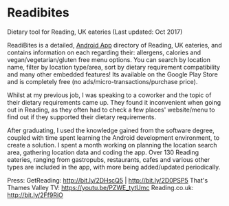 # Readibites

Dietary tool for Reading, UK eateries (Last updated: Oct 2017)

ReadiBites is a detailed, [Android App](https://play.google.com/store/apps/details?id=ws.roberts.android.readibites&hl=en) directory of Reading, UK eateries, and contains information on each regarding their: allergens, calories and vegan/vegetarian/gluten free menu options. You can search by location name, filter by location type/area, sort by dietary requirement compatibility and many other embedded features! Its available on the Google Play Store and is completely free (no ads/micro-transactions/purchase price).

Whilst at my previous job, I was speaking to a coworker and the topic of their dietary requirements came up. They found it inconvenient when going out in Reading, as they often had to check a few places' website/menu to find out if they supported their dietary requirements.

After graduating, I used the knowledge gained from the software degree, coupled with time spent learning the Android development environment, to create a solution. I spent a month working on planning the location search area, gathering location data and coding the app. Over 130 Reading eateries, ranging from gastropubs, restaurants, cafes and various other types are included in the app, with more being added/updated periodically.

Press:
GetReading: http://bit.ly/2DHscQ5 | http://bit.ly/2D0PSP5
That's Thames Valley TV: https://youtu.be/PZWE_tytUmc
Reading.co.uk: http://bit.ly/2Ff9RiO

